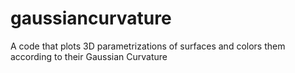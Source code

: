 # gaussiancurvature
A code that plots 3D parametrizations of surfaces and colors them according to their Gaussian Curvature
